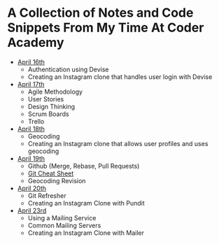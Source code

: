 
# A Collection of Notes and Code Snippets From My Time At Coder Academy

- [April 16th](april16.md)
    - Authentication using Devise
    - Creating an Instagram clone that handles user login with Devise
- [April 17th](april17.md)
    - Agile Methodology
    - User Stories
    - Design Thinking
    - Scrum Boards
    - Trello
- [April 18th](april18.md)
    - Geocoding
    - Creating an Instagram clone that allows user profiles and uses geocoding
- [April 19th](april19.md)
    - Github (Merge, Rebase, Pull Requests)
    - [Git Cheat Sheet](git-cheatsheet.md)
    - Geocoding Revision
- [April 20th](april20.md)
    - Git Refresher
    - Creating an Instagram Clone with Pundit
- [April 23rd](april23.md)
    - Using a Mailing Service
    - Common Mailing Servers
    - Creating an Instagram Clone with Mailer